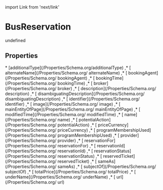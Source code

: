 import Link from 'next/link'
# BusReservation

undefined

## Properties

<Grid>
* [additionalType](/Properties/Schema.org/additionalType)
,* [ alternateName](/Properties/Schema.org/ alternateName)
,* [ bookingAgent](/Properties/Schema.org/ bookingAgent)
,* [ bookingTime](/Properties/Schema.org/ bookingTime)
,* [ broker](/Properties/Schema.org/ broker)
,* [ description](/Properties/Schema.org/ description)
,* [ disambiguatingDescription](/Properties/Schema.org/ disambiguatingDescription)
,* [ identifier](/Properties/Schema.org/ identifier)
,* [ image](/Properties/Schema.org/ image)
,* [ mainEntityOfPage](/Properties/Schema.org/ mainEntityOfPage)
,* [ modifiedTime](/Properties/Schema.org/ modifiedTime)
,* [ name](/Properties/Schema.org/ name)
,* [ potentialAction](/Properties/Schema.org/ potentialAction)
,* [ priceCurrency](/Properties/Schema.org/ priceCurrency)
,* [ programMembershipUsed](/Properties/Schema.org/ programMembershipUsed)
,* [ provider](/Properties/Schema.org/ provider)
,* [ reservationFor](/Properties/Schema.org/ reservationFor)
,* [ reservationId](/Properties/Schema.org/ reservationId)
,* [ reservationStatus](/Properties/Schema.org/ reservationStatus)
,* [ reservedTicket](/Properties/Schema.org/ reservedTicket)
,* [ sameAs](/Properties/Schema.org/ sameAs)
,* [ subjectOf](/Properties/Schema.org/ subjectOf)
,* [ totalPrice](/Properties/Schema.org/ totalPrice)
,* [ underName](/Properties/Schema.org/ underName)
,* [ url](/Properties/Schema.org/ url)

</Grid>

